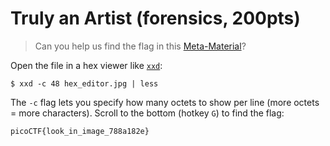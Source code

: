 # Truly an Artist (forensics, 200pts)

> Can you help us find the flag in this [Meta-Material](./assets/2018.png)?

Open the file in a hex viewer like [`xxd`](https://linux.die.net/man/1/xxd):

```
$ xxd -c 48 hex_editor.jpg | less
```

The `-c` flag lets you specify how many octets to show per line (more octets = more characters).  Scroll to the bottom
(hotkey `G`) to find the flag:

```
picoCTF{look_in_image_788a182e}
```
